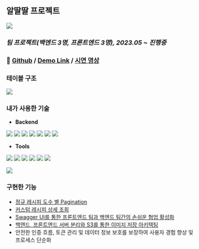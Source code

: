 ## 알딸딸 프로젝트

![](https://github.com/Heo-y-y/development-blog/assets/112863029/e555fdbd-5735-4adf-9fe0-93f52b657c74)

### *팀 프로젝트(백엔드 3명, 프론트엔드 3명), 2023.05 ~ 진행중*

### 📎 **[Github](https://github.com/Heo-y-y/cocktail_project) / [Demo Link](http://resevilleage-bukit.s3-website.ap-northeast-2.amazonaws.com)** **/ [시연 영상](https://youtu.be/hv4089oai4o)**

### 테이블 구조

![](https://github.com/Heo-y-y/development-blog/assets/112863029/7b401722-67a5-4a70-97b1-c6810af00b84)

### 내가 사용한 기술

- **Backend**

![](https://img.shields.io/badge/SpringBoot-6DB33F.svg?&style=for-the-badge&logo=SpringBoot&logoColor=white)
<img src="https://img.shields.io/badge/Java 11-1E8CBE?style=for-the-badge&logo=Java 11&logoColor=white">
![](https://img.shields.io/badge/MySQL-4479A1.svg?&style=for-the-badge&logo=MySQL&logoColor=white)
![](https://img.shields.io/badge/SpringSecurity-6DB33F.svg?&style=for-the-badge&logo=SpringSecurity&logoColor=white)
![](https://img.shields.io/badge/AmazonS3-569A31.svg?&style=for-the-badge&logo=amazons3&logoColor=white)
<img src="https://img.shields.io/badge/jsonwebtokens-000000?style=for-the-badge&logo=jsonwebtokens&logoColor=white">
![](https://img.shields.io/badge/Swagger-85EA2D.svg?&style=for-the-badge&logo=swagger&logoColor=black)

- **Tools**

![](https://img.shields.io/badge/GitHub-181717.svg?&style=for-the-badge&logo=github&logoColor=white)
![](https://img.shields.io/badge/git-F05032?style=for-the-badge&logo=git&logoColor=white)
![](https://img.shields.io/badge/intellij-000000.svg?&style=for-the-badge&logo=intellijidea&logoColor=white)
![](https://img.shields.io/badge/Postman-ff6c37.svg?&style=for-the-badge&logo=Postman&logoColor=white)
![](https://img.shields.io/badge/discord-5865F2?style=for-the-badge&-logo=discord&logoColor=white)
![](https://img.shields.io/badge/notion-000000?style=for-the-badge&logo=notion&logoColor=white)

![](https://github.com/Heo-y-y/development-blog/assets/112863029/574919ee-97b5-41a9-ab0d-482bc6ba8d65)

### 구현한 기능

- [정규 레시피 도수 별 Pagination](https://localhost8586.gitbook.io/heo-blog/undefined-1/undefined/undefined-1)
- [커스텀 레시피 상세 조회](https://localhost8586.gitbook.io/heo-blog/undefined-1/undefined/undefined)
- [Swagger UI를 통한 프론트엔드 팀과 백엔드 팀간의 손쉬운 협업 활성화](https://localhost8586.gitbook.io/heo-blog/undefined-2/undefined/swagger)
- [백엔드, 프론트엔드 서버 분리와 S3를 통한 이미지 저장 아키텍팅](https://localhost8586.gitbook.io/heo-blog/undefined-2/undefined/s3)
- 안전한 인증 흐름, 토큰 관리 및 데이터 정보 보호를 보장하여 사용자 경험 향상 및 프로세스 단순화

